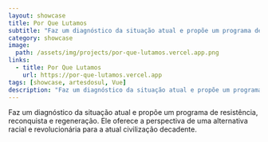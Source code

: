 ```yaml
---
layout: showcase
title: Por Que Lutamos
subtitle: "Faz um diagnóstico da situação atual e propõe um programa de resistência, reconquista e regeneração. Ele oferece a perspectiva de uma alternativa racial e revolucionária para a atual civilização decadente."
category: showcase
image: 
  path: /assets/img/projects/por-que-lutamos.vercel.app.png
links:
  - title: Por Que Lutamos
    url: https://por-que-lutamos.vercel.app
tags: [showcase, artesdosul, Vue]
description: "Faz um diagnóstico da situação atual e propõe um programa de resistência, reconquista e regeneração. Ele oferece a perspectiva de uma alternativa racial e revolucionária para a atual civilização decadente."
---
```


Faz um diagnóstico da situação atual e propõe um programa de resistência, reconquista e regeneração. Ele oferece a perspectiva de uma alternativa racial e revolucionária para a atual civilização decadente.
